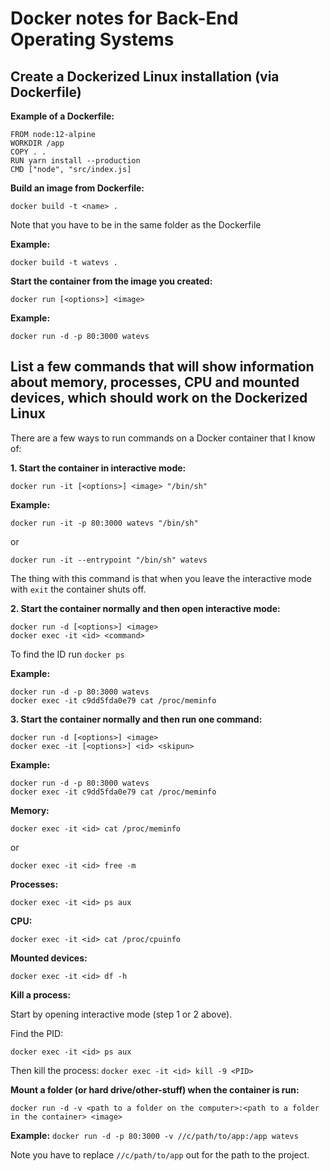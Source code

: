 # Docker notes for Back-End Operating Systems

## Create a Dockerized Linux installation (via Dockerfile)

**Example of a Dockerfile:**
```
FROM node:12-alpine
WORKDIR /app
COPY . .
RUN yarn install --production
CMD ["node", "src/index.js]
```

**Build an image from Dockerfile:**

`docker build -t <name> .`

Note that you have to be in the same folder as the Dockerfile


**Example:**

`docker build -t watevs .`

**Start the container from the image you created:**

`docker run [<options>] <image>`

**Example:**

`docker run -d -p 80:3000 watevs`

## List a few commands that will show information about memory, processes, CPU and mounted devices, which should work on the Dockerized Linux

There are a few ways to run commands on a Docker container that I know of:

**1. Start the container in interactive mode:**

`docker run -it [<options>] <image> "/bin/sh"`

**Example:**

`docker run -it -p 80:3000 watevs "/bin/sh"`

or

`docker run -it --entrypoint "/bin/sh" watevs`

The thing with this command is that when you leave the interactive mode with `exit` the container shuts off.


**2. Start the container normally and then open interactive mode:**

```
docker run -d [<options>] <image>
docker exec -it <id> <command>
```

To find the ID run `docker ps`

**Example:**
```
docker run -d -p 80:3000 watevs
docker exec -it c9dd5fda0e79 cat /proc/meminfo
```

**3. Start the container normally and then run one command:**
```
docker run -d [<options>] <image>
docker exec -it [<options>] <id> <skipun>
```

**Example:**
```
docker run -d -p 80:3000 watevs
docker exec -it c9dd5fda0e79 cat /proc/meminfo
```

**Memory:**

`docker exec -it <id> cat /proc/meminfo`

or

`docker exec -it <id> free -m`


**Processes:**

`docker exec -it <id> ps aux`


**CPU:**

`docker exec -it <id> cat /proc/cpuinfo`


**Mounted devices:**

`docker exec -it <id> df -h`


**Kill a process:** 

Start by opening interactive mode (step 1 or 2 above).

Find the PID: 

`docker exec -it <id> ps aux`

Then kill the process:
`docker exec -it <id> kill -9 <PID>`

**Mount a folder (or hard drive/other-stuff) when the container is run:**

`docker run -d -v <path to a folder on the computer>:<path to a folder in the container> <image>`

**Example:** 
`docker run -d -p 80:3000 -v //c/path/to/app:/app watevs`

Note you have to replace `//c/path/to/app` out for the path to the project.

